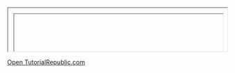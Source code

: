 <!DOCTYPE html>
<html lang="en">
<head>
    <title>Opening Links in an iFrame</title>
	<style>
		iframe {
			width: 100%;
			height: 100px;
		}
	</style>
</head>
<body>
    <iframe src="#" name="myFrame"></iframe>
    <p><a href="http://chandrika.epizy.com/python/oxox300822/index.html" target="myFrame">Open TutorialRepublic.com</a></p>
</body>
</html>

